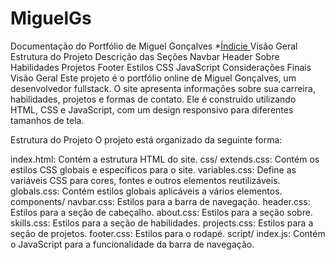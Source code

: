 # MiguelGs
Documentação do Portfólio de Miguel Gonçalves
*[Índicie ](#Índice)
Visão Geral
Estrutura do Projeto
Descrição das Seções
Navbar
Header
Sobre
Habilidades
Projetos
Footer
Estilos CSS
JavaScript
Considerações Finais
Visão Geral
Este projeto é o portfólio online de Miguel Gonçalves, um desenvolvedor fullstack. O site apresenta informações sobre sua carreira, habilidades, projetos e formas de contato. Ele é construído utilizando HTML, CSS e JavaScript, com um design responsivo para diferentes tamanhos de tela.

Estrutura do Projeto
O projeto está organizado da seguinte forma:

index.html: Contém a estrutura HTML do site.
css/
extends.css: Contém os estilos CSS globais e específicos para o site.
variables.css: Define as variáveis CSS para cores, fontes e outros elementos reutilizáveis.
globals.css: Contém estilos globais aplicáveis a vários elementos.
components/
navbar.css: Estilos para a barra de navegação.
header.css: Estilos para a seção de cabeçalho.
about.css: Estilos para a seção sobre.
skills.css: Estilos para a seção de habilidades.
projects.css: Estilos para a seção de projetos.
footer.css: Estilos para o rodapé.
script/
index.js: Contém o JavaScript para a funcionalidade da barra de navegação.
